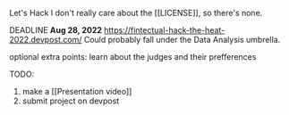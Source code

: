 Let's Hack
I don't really care about the [[LICENSE]], so there's none.

DEADLINE **Aug 28, 2022**
https://fintectual-hack-the-heat-2022.devpost.com/
Could probably fall under the Data Analysis umbrella.

optional extra points: learn about the judges and their prefferences


TODO:  
1. make a [[Presentation video]]
2. submit project on devpost
